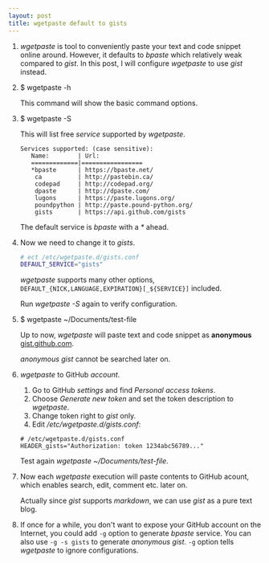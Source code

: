 ```yaml
---
layout: post
title: wgetpaste default to gists
---
```


1. *wgetpaste* is tool to conveniently paste your text and code snippet online around. However, it defaults to *bpaste* which relatively weak compared to *gist*. In this post, I will configure *wgetpaste* to use *gist* instead.
2. $ wgetpaste -h

    This command will show the basic command options.
3. $ wgetpaste -S

    This will list free *service* supported by *wgetpaste*.

    ```
    Services supported: (case sensitive):
       Name:        | Url:
       =============|=================
       *bpaste      | https://bpaste.net/
        ca          | http://pastebin.ca/
        codepad     | http://codepad.org/
        dpaste      | http://dpaste.com/
        lugons      | https://paste.lugons.org/
        poundpython | http://paste.pound-python.org/
        gists       | https://api.github.com/gists
    ```
    The default service is *bpaste* with a *\** ahead.
4. Now we need to change it to *gists*.

    ```bash
    # ect /etc/wgetpaste.d/gists.conf
    DEFAULT_SERVICE="gists"
    ```
    *wgetpaste* supports many other options, `DEFAULT_{NICK,LANGUAGE,EXPIRATION}[_${SERVICE}]` included.

    Run *wgetpaste -S* again to verify configuration.
5. $ wgetpaste ~/Documents/test-file

    Up to now, *wgetpaste* will paste text and code snippet as **anonymous** [gist.github.com](https://gist.github.com).

    *anonymous gist* cannot be searched later on.
6. *wgetpaste* to GitHub *account*.
    1. Go to GitHub *settings* and find *Personal access tokens*.
    2. Choose *Generate new token* and set the token description to *wgetpaste*.
    3. Change token right to *gist* only.
    4. Edit */etc/wgetpaste.d/gists.conf*:

    ```
    # /etc/wgetpaste.d/gists.conf
    HEADER_gists="Authorization: token 1234abc56789..."
    ```
    Test again *wgetpaste ~/Documents/test-file*.
7. Now each *wgetpaste* execution will paste contents to GitHub acount, which enables search, edit, comment etc. later on.

    Actually since *gist* supports *markdown*, we can use *gist* as a pure text blog.
8. If once for a while, you don't want to expose your GitHub account on the Internet, you could add `-g` option to generate *bpaste* service. You can also use `-g -s gists` to generate *anonymous gist*. `-g` option tells *wgetpaste* to ignore configurations.

